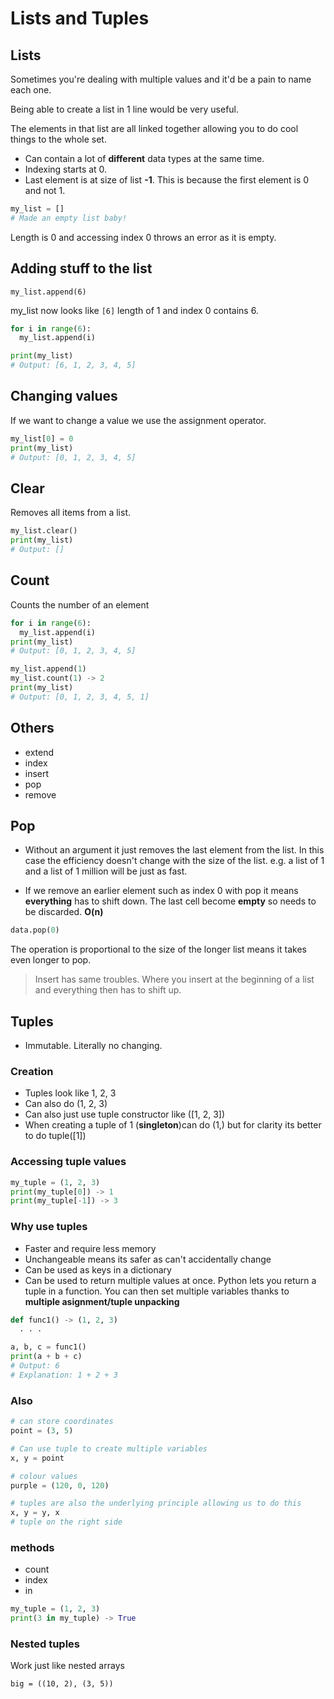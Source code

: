 # Lists and Tuples

## Lists

Sometimes you're dealing with multiple values and it'd be a pain to name each one.

Being able to create a list in 1 line would be very useful.

The elements in that list are all linked together allowing you to do cool things to the whole set.

- Can contain a lot of **different** data types at the same time.
- Indexing starts at 0.
- Last element is at size of list **-1**. This is because the first element is 0 and not 1.

```py
my_list = []
# Made an empty list baby!
```

Length is 0 and accessing index 0 throws an error as it is empty.

## Adding stuff to the list

```
my_list.append(6)
```
my_list now looks like `[6]`
length of 1 and index 0 contains 6.

```py
for i in range(6):
  my_list.append(i)

print(my_list)
# Output: [6, 1, 2, 3, 4, 5]
```

## Changing values

If we want to change a value we use the assignment operator.

```py
my_list[0] = 0
print(my_list)
# Output: [0, 1, 2, 3, 4, 5]
```

## Clear

Removes all items from a list.

```py
my_list.clear()
print(my_list)
# Output: []
```

## Count

Counts the number of an element

```py
for i in range(6):
  my_list.append(i)
print(my_list)
# Output: [0, 1, 2, 3, 4, 5]

my_list.append(1)
my_list.count(1) -> 2
print(my_list)
# Output: [0, 1, 2, 3, 4, 5, 1]
```

## Others

- extend
- index
- insert
- pop
- remove

## Pop

- Without an argument it just removes the last element from the list. In this case the efficiency doesn't change with the size of the list. e.g. a list of 1 and a list of 1 million will be just as fast.

- If we remove an earlier element such as index 0 with pop it means **everything** has to shift down. The last cell become **empty** so needs to be discarded. **O(n)**

```py
data.pop(0)
```

The operation is proportional to the size of the longer list means it takes even longer to pop.

> Insert has same troubles. Where you insert at the beginning of a list and everything then has to shift up.

## Tuples

- Immutable. Literally no changing.

### Creation

- Tuples look like 1, 2, 3
- Can also do (1, 2, 3)
- Can also just use tuple constructor like ([1, 2, 3])
- When creating a tuple of 1 (**singleton**)can do (1,) but for clarity its better to do tuple([1])

### Accessing tuple values

```py
my_tuple = (1, 2, 3)
print(my_tuple[0]) -> 1
print(my_tuple[-1]) -> 3
```

### Why use tuples

- Faster and require less memory
- Unchangeable means its safer as can't accidentally change
- Can be used as keys in a dictionary
- Can be used to return multiple values at once. Python lets you return a tuple in a function. You can then set multiple variables thanks to **multiple asignment/tuple unpacking**

```py
def func1() -> (1, 2, 3)
  . . .

a, b, c = func1()
print(a + b + c)
# Output: 6
# Explanation: 1 + 2 + 3
```
### Also

```py
# can store coordinates
point = (3, 5)

# Can use tuple to create multiple variables
x, y = point

# colour values
purple = (120, 0, 120)

# tuples are also the underlying principle allowing us to do this
x, y = y, x
# tuple on the right side

```
### methods
- count
- index
- in

```py
my_tuple = (1, 2, 3)
print(3 in my_tuple) -> True
```

### Nested tuples

Work just like nested arrays

```
big = ((10, 2), (3, 5))
```
